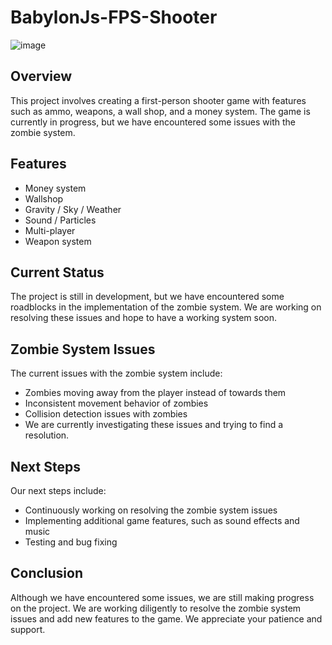 # BabylonJs-FPS-Shooter

![image](https://user-images.githubusercontent.com/25286081/235180354-01573ac5-2377-4730-966f-23f905827880.png)


## Overview

This project involves creating a first-person shooter game with features such as ammo, weapons, a wall shop, and a money system. The game is currently in progress, but we have encountered some issues with the zombie system.

## Features

* Money system
* Wallshop
* Gravity / Sky / Weather
* Sound / Particles
* Multi-player
* Weapon system

## Current Status

The project is still in development, but we have encountered some roadblocks in the implementation of the zombie system. We are working on resolving these issues and hope to have a working system soon.

## Zombie System Issues

The current issues with the zombie system include:

* Zombies moving away from the player instead of towards them
* Inconsistent movement behavior of zombies
* Collision detection issues with zombies
* We are currently investigating these issues and trying to find a resolution.

## Next Steps

Our next steps include:

* Continuously working on resolving the zombie system issues
* Implementing additional game features, such as sound effects and music
* Testing and bug fixing

## Conclusion

Although we have encountered some issues, we are still making progress on the project. We are working diligently to resolve the zombie system issues and add new features to the game. We appreciate your patience and support.
